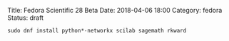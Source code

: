 Title: Fedora Scientific 28 Beta
Date: 2018-04-06 18:00
Category: fedora
Status: draft



```
sudo dnf install python*-networkx scilab sagemath rkward
```
